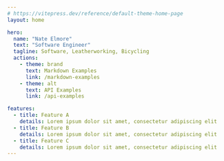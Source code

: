 ```yaml
---
# https://vitepress.dev/reference/default-theme-home-page
layout: home

hero:
  name: "Nate Elmore"
  text: "Software Engineer"
  tagline: Software, Leatherworking, Bicycling
  actions:
    - theme: brand
      text: Markdown Examples
      link: /markdown-examples
    - theme: alt
      text: API Examples
      link: /api-examples

features:
  - title: Feature A
    details: Lorem ipsum dolor sit amet, consectetur adipiscing elit
  - title: Feature B
    details: Lorem ipsum dolor sit amet, consectetur adipiscing elit
  - title: Feature C
    details: Lorem ipsum dolor sit amet, consectetur adipiscing elit
---
```

